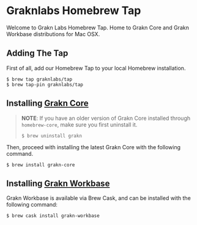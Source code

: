 # Graknlabs Homebrew Tap

Welcome to Grakn Labs Homebrew Tap. Home to Grakn Core and Grakn Workbase distributions for Mac OSX.


## Adding The Tap

First of all, add our Homebrew Tap to your local Homebrew installation.

```
$ brew tap graknlabs/tap
$ brew tap-pin graknlabs/tap
```

## Installing [Grakn Core](https://github.com/graknlabs/grakn)

> **NOTE**: If you have an older version of Grakn Core installed through `homebrew-core`, make sure you first uninstall it.
> 
> ```
> $ brew uninstall grakn
> ```

Then, proceed with installing the latest Grakn Core with the following command.
```
$ brew install grakn-core
```


## Installing [Grakn Workbase](https://github.com/graknlabs/workbase)

Grakn Workbase is available via Brew Cask, and can be installed with the following command:
```
$ brew cask install grakn-workbase
```
